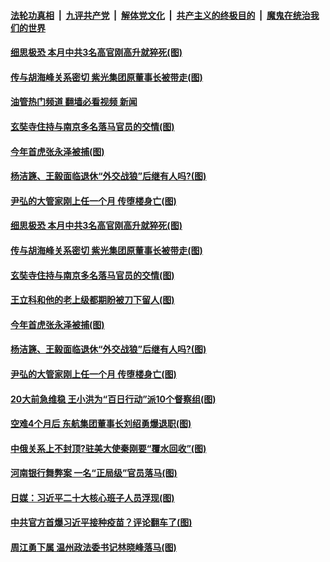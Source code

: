 ####  [法轮功真相](../../../../basic/blob/master/README.md?t=07270702) &nbsp;|&nbsp; [九评共产党](../../../../9ping.md/blob/master/README.md?t=07270702) &nbsp;|&nbsp; [解体党文化](../../../../jtdwh.md/blob/master/README.md?t=07270702)  &nbsp;|&nbsp; [共产主义的终极目的](../../../../gczydzjmd.md/blob/master/README.md?t=07270702) &nbsp;|&nbsp; [魔鬼在统治我们的世界](../../../../mgztzwmdsj.md/blob/master/README.md?t=07270702) 

#### [细思极恐 本月中共3名高官刚高升就猝死(图)](../pages/p2/1012707.md?t=07270702) 

#### [传与胡海峰关系密切 紫光集团原董事长被带走(图)](../pages/p2/1012718.md?t=07270702) 

#### [油管热门频道 翻墙必看视频 新闻](http://45.76.130.85:81/youtube.html?07270702)

#### [玄奘寺住持与南京多名落马官员的交情(图)](../pages/p2/1012632.md?t=07270702) 

#### [今年首虎张永泽被捕(图)](../pages/p2/1012680.md?t=07270702) 

#### [杨洁篪、王毅面临退休“外交战狼”后继有人吗?(图)](../pages/p2/1012627.md?t=07270702) 

#### [尹弘的大管家刚上任一个月 传堕楼身亡(图)](../pages/p2/1012619.md?t=07270702) 




#### [细思极恐 本月中共3名高官刚高升就猝死(图)](../pages/p2/1012707.md?t=07270702) 

#### [传与胡海峰关系密切 紫光集团原董事长被带走(图)](../pages/p2/1012718.md?t=07270702) 

#### [玄奘寺住持与南京多名落马官员的交情(图)](../pages/p2/1012632.md?t=07270702) 

#### [王立科和他的老上级都期盼被刀下留人(图)](../pages/p2/1012694.md?t=07270702) 

#### [今年首虎张永泽被捕(图)](../pages/p2/1012680.md?t=07270702) 

#### [杨洁篪、王毅面临退休“外交战狼”后继有人吗?(图)](../pages/p2/1012627.md?t=07270702) 


#### [尹弘的大管家刚上任一个月 传堕楼身亡(图)](../pages/p2/1012619.md?t=07270702) 



#### [20大前急维稳 王小洪为“百日行动”派10个督察组(图)](../pages/p2/1012604.md?t=07270702) 

#### [空难4个月后 东航集团董事长刘绍勇爆退职(图)](../pages/p2/1012546.md?t=07270702) 

#### [中俄关系上不封顶?驻美大使秦刚要“覆水回收”(图)](../pages/p2/1012469.md?t=07270702) 

#### [河南银行舞弊案 一名“正局级”官员落马(图)](../pages/p2/1012551.md?t=07270702) 

#### [日媒：习近平二十大核心班子人员浮现(图)](../pages/p2/1012527.md?t=07270702) 

#### [中共官方首爆习近平接种疫苗？评论翻车了(图)](../pages/p2/1012528.md?t=07270702) 

#### [周江勇下属 温州政法委书记林晓峰落马(图)](../pages/p2/1012449.md?t=07270702) 

<img src='http://gfw-breaker.win/goodnews/indexes/p2.md' width='0px' height='0px'/>

